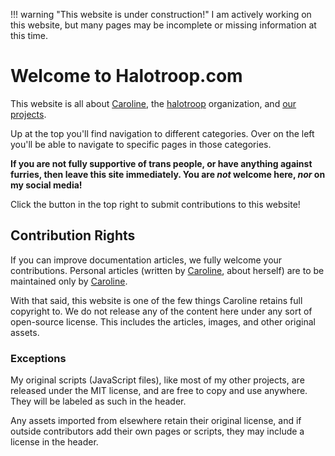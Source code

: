 !!! warning "This website is under construction!"
    I am actively working on this website,
    but many pages may be incomplete or missing information at this time.

# Welcome to Halotroop.com

This website is all about [Caroline](/caroline), the [halotroop] organization, and [our projects](/projects).

Up at the top you'll find navigation to different categories.
Over on the left you'll be able to navigate to specific pages in those categories.

**If you are not fully supportive of trans people,
or have anything against furries, then leave this site immediately.
You are *not* welcome here, *nor* on my social media!**

Click the button in the top right to submit contributions to this website!

## Contribution Rights

If you can improve documentation articles, we fully welcome your contributions.
Personal articles (written by [Caroline], about herself) are to be maintained only by [Caroline].

With that said, this website is one of the few things Caroline retains full copyright to.
We do not release any of the content here under any sort of open-source license.
This includes the articles, images, and other original assets.

### Exceptions

My original scripts (JavaScript files), like most of my other projects,
are released under the MIT license, and are free to copy and use anywhere.
They will be labeled as such in the header.

Any assets imported from elsewhere retain their original license,
and if outside contributors add their own pages or scripts,
they may include a license in the header.

<!-- Mastodon Verification -->

<a rel="me" href="https://tech.lgbt/@halotroop2288"></a>
<a rel="me" href="https://meow.social/@halotroop2288"></a>

<!-- Static links -->
[halotroop]:https://github.com/halotroop
[Caroline]:/caroline
